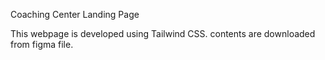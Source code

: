 Coaching Center Landing Page

This webpage is developed using Tailwind CSS.
contents are downloaded from figma file.
